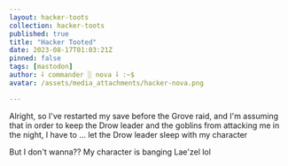 ```yaml
---
layout: hacker-toots
collection: hacker-toots
published: true
title: "Hacker Tooted"
date: 2023-08-17T01:03:21Z
pinned: false
tags: [mastodon]
author: ⸸ commander ░ nova ⸸ :~$
avatar: /assets/media_attachments/hacker-nova.png

---
```


<p>Alright, so I&#39;ve restarted my save before the Grove raid, and I&#39;m assuming that in order to keep the Drow leader and the goblins from attacking me in the night, I have to ... let the Drow leader sleep with my character</p><p>But I don&#39;t wanna?? My character is banging Lae&#39;zel lol</p>


